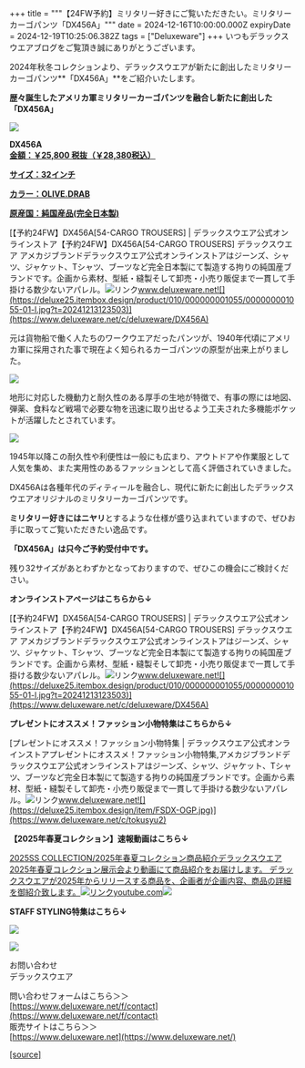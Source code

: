 +++
title = """【24FW予約】ミリタリー好きにご覧いただきたい。ミリタリーカーゴパンツ「DX456A」"""
date = 2024-12-16T10:00:00.000Z
expiryDate = 2024-12-19T10:25:06.382Z
tags = ["Deluxeware"]
+++
いつもデラックスウエアブログをご覧頂き誠にありがとうございます。

2024年秋冬コレクションより、デラックスウエアが新たに創出したミリタリーカーゴパンツ**「DX456A」**をご紹介いたします。

**歴々誕生したアメリカ軍ミリタリーカーゴパンツを融合し新たに創出した「DX456A」**

[![](https://stat.ameba.jp/user_images/20241216/12/deluxeware/d2/fd/j/o0800080015522086636.jpg)](https://stat.ameba.jp/user_images/20241216/12/deluxeware/d2/fd/j/o0800080015522086636.jpg)

**DX456A**  
**[金額：￥25,800 税抜（￥28,380税込）](https://www.deluxeware.net/c/deluxeware/DX456A)**

**[サイズ：32インチ](https://www.deluxeware.net/c/deluxeware/DX456A)**

**[カラー：OLIVE.DRAB](https://www.deluxeware.net/c/deluxeware/DX456A)**

**[原産国：純国産品(完全日本製)](https://www.deluxeware.net/c/deluxeware/DX456A)**

[【予約24FW】DX456A\[54-CARGO TROUSERS\] | デラックスウエア公式オンラインストア【予約24FW】DX456A\[54-CARGO TROUSERS\] デラックスウエア アメカジブランドデラックスウエア公式オンラインストアはジーンズ、シャツ、ジャケット、Tシャツ、ブーツなど完全日本製にて製造する拘りの純国産ブランドです。企画から素材、型紙・縫製そして卸売・小売り販促まで一貫して手掛ける数少ないアパレル。![リンク](https://c.stat100.ameba.jp/ameblo/symbols/v3.20.0/svg/gray/editor_link.svg)www.deluxeware.net![](https://deluxe25.itembox.design/product/010/000000001055/000000001055-01-l.jpg?t=20241213123503)](https://www.deluxeware.net/c/deluxeware/DX456A)

元は貨物船で働く人たちのワークウエアだったパンツが、1940年代頃にアメリカ軍に採用された事で現在よく知られるカーゴパンツの原型が出来上がりました。

[![](https://stat.ameba.jp/user_images/20241216/13/deluxeware/25/63/j/o0800080015522111682.jpg)](https://stat.ameba.jp/user_images/20241216/13/deluxeware/25/63/j/o0800080015522111682.jpg)

地形に対応した機動力と耐久性のある厚手の生地が特徴で、有事の際には地図、弾薬、食料など戦場で必要な物を迅速に取り出せるよう工夫された多機能ポケットが活躍したとされています。

[![](https://stat.ameba.jp/user_images/20241216/12/deluxeware/e9/a9/j/o0800080015522089488.jpg)](https://stat.ameba.jp/user_images/20241216/12/deluxeware/e9/a9/j/o0800080015522089488.jpg)

1945年以降この耐久性や利便性は一般にも広まり、アウトドアや作業服として人気を集め、また実用性のあるファッションとして高く評価されていきました。

DX456Aは各種年代のディティールを融合し、現代に新たに創出したデラックスウエアオリジナルのミリタリーカーゴパンツです。

**ミリタリー好きにはニヤリ**とするような仕様が盛り込まれていますので、ぜひお手に取ってご覧いただきたい逸品です。

**「DX456A」は只今ご予約受付中です。**

残り32サイズがあとわずかとなっておりますので、ぜひこの機会にご検討ください。

**オンラインストアページはこちらから↓**

[【予約24FW】DX456A\[54-CARGO TROUSERS\] | デラックスウエア公式オンラインストア【予約24FW】DX456A\[54-CARGO TROUSERS\] デラックスウエア アメカジブランドデラックスウエア公式オンラインストアはジーンズ、シャツ、ジャケット、Tシャツ、ブーツなど完全日本製にて製造する拘りの純国産ブランドです。企画から素材、型紙・縫製そして卸売・小売り販促まで一貫して手掛ける数少ないアパレル。![リンク](https://c.stat100.ameba.jp/ameblo/symbols/v3.20.0/svg/gray/editor_link.svg)www.deluxeware.net![](https://deluxe25.itembox.design/product/010/000000001055/000000001055-01-l.jpg?t=20241213123503)](https://www.deluxeware.net/c/deluxeware/DX456A)

**プレゼントにオススメ！ファッション小物特集はこちらから↓**

[プレゼントにオススメ！ファッション小物特集 | デラックスウエア公式オンラインストアプレゼントにオススメ！ファッション小物特集,アメカジブランドデラックスウエア公式オンラインストアはジーンズ、シャツ、ジャケット、Tシャツ、ブーツなど完全日本製にて製造する拘りの純国産ブランドです。企画から素材、型紙・縫製そして卸売・小売り販促まで一貫して手掛ける数少ないアパレル。![リンク](https://c.stat100.ameba.jp/ameblo/symbols/v3.20.0/svg/gray/editor_link.svg)www.deluxeware.net![](https://deluxe25.itembox.design/item/FSDX-OGP.jpg)](https://www.deluxeware.net/c/tokusyu2)

**【2025年春夏コレクション】速報動画はこちら↓**

[2025SS COLLECTION/2025年春夏コレクション商品紹介デラックスウエア2025年春夏コレクション展示会より動画にて商品紹介をお届けします。 デラックスウエアが2025年からリリースする商品を、企画者が企画内容、商品の詳細を御紹介致します。![リンク](https://c.stat100.ameba.jp/ameblo/symbols/v3.20.0/svg/gray/editor_link.svg)youtube.com![](https://i.ytimg.com/vi/A71qJSd2lh4/hqdefault.jpg?sqp=-oaymwEXCOADEI4CSFryq4qpAwkIARUAAIhCGAE=&rs=AOn4CLAjvDtZHCLmch_wfz5qqtOMUoi28A&days_since_epoch=20073)](https://youtube.com/playlist?list=PLmcuUjZ67rhnclr762_W-zDg7FyyrNvqF&si=k5VxdgEPFuoElSld)

**STAFF STYLING特集はこちら↓**

[![](https://stat.ameba.jp/user_images/20241205/11/deluxeware/42/a2/j/o1200050015517935293.jpg?caw=800)](https://www.deluxeware.net/f/styling)

[![](https://stat.ameba.jp/user_images/20240315/15/deluxeware/04/7f/j/o0800026015413271803.jpg?caw=800)](https://www.instagram.com/deluxeware/?hl=ja)

お問い合わせ  
デラックスウエア

問い合わせフォームはこちら＞＞  
[https://www.deluxeware.net/f/contact](https://www.deluxeware.net/f/contact)  
販売サイトはこちら＞＞  
[https://www.deluxeware.net](https://www.deluxeware.net/)

[[source]](https://ameblo.jp/deluxeware/entry-12878844525.html)
